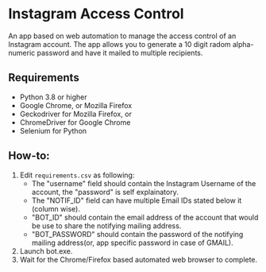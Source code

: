 # Instagram Access Control
An app based on web automation to manage the access control of an Instagram account. The app allows you to generate a 10 digit radom alpha-numeric password and have it mailed to multiple recipients.

## Requirements
- Python 3.8 or higher
- Google Chrome, or Mozilla Firefox
- Geckodriver for Mozilla Firefox, or
- ChromeDriver for Google Chrome
- Selenium for Python

## How-to:
1. Edit `requirements.csv` as following:
    - The "username" field should contain the Instagram Username of the account, the "password" is self explainatory. 
    - The "NOTIF_ID" field can have multiple Email IDs stated below it (column wise). 
    - "BOT_ID" should contain the email address of the account that would be use to share the notifying mailing address.
    - "BOT_PASSWORD" should contain the password of the notifying mailing address(or, app specific password in case of GMAIL).
2. Launch bot.exe.
3. Wait for the Chrome/Firefox based automated web browser to complete.
